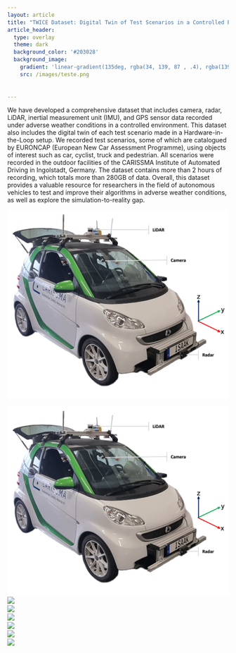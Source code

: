 ```yaml
---
layout: article
title: "TWICE Dataset: Digital Twin of Test Scenarios in a Controlled Environment"
article_header:
  type: overlay
  theme: dark
  background_color: '#203028'
  background_image:
    gradient: 'linear-gradient(135deg, rgba(34, 139, 87 , .4), rgba(139, 34, 139, .4))'
    src: /images/teste.png


---
```


We have developed a comprehensive dataset that includes camera, radar,
LiDAR, inertial measurement unit (IMU), and GPS sensor data recorded under adverse weather conditions in a
controlled environment. This dataset also includes the digital twin of each test scenario made in a Hardware-in-
the-Loop setup. We recorded test scenarios, some of which are catalogued by EURONCAP (European New Car
Assessment Programme), using objects of interest such as car, cyclist, truck and pedestrian. All scenarios were
recorded in the outdoor facilities of the CARISSMA Institute of Automated Driving in Ingolstadt, Germany.
The dataset contains more than 2 hours of recording, which totals more than 280GB of data. Overall, this
dataset provides a valuable resource for researchers in the field of autonomous vehicles to test and improve their
algorithms in adverse weather conditions, as well as explore the simulation-to-reality gap.

![TeXt Theme](/images/ego_front.png)
<div class="swiper my-3 swiper-demo swiper-demo--image swiper-demo--3">
  <div class="swiper__wrapper">
    <div class="swiper__slide"><img class="lightbox-ignore" src="/images/ego_front.png"/></div>
    <div class="swiper__slide"><img class="lightbox-ignore" src="https://kitian616.github.io/jekyll-TeXt-theme/docs/assets/images/cover2.jpg"/></div>
    <div class="swiper__slide"><img class="lightbox-ignore" src="https://kitian616.github.io/jekyll-TeXt-theme/docs/assets/images/cover3.jpg"/></div>
    <div class="swiper__slide"><img class="lightbox-ignore" src="https://kitian616.github.io/jekyll-TeXt-theme/docs/assets/images/cover2.jpg"/></div>
    <div class="swiper__slide"><img class="lightbox-ignore" src="https://kitian616.github.io/jekyll-TeXt-theme/docs/assets/images/cover3.jpg"/></div>
    <div class="swiper__slide"><img class="lightbox-ignore" src="https://kitian616.github.io/jekyll-TeXt-theme/docs/assets/images/cover2.jpg"/></div>
    <div class="swiper__slide"><img class="lightbox-ignore" src="https://kitian616.github.io/jekyll-TeXt-theme/docs/assets/images/cover3.jpg"/></div>
  </div>
  <div class="swiper__button swiper__button--prev fas fa-chevron-left"></div>
  <div class="swiper__button swiper__button--next fas fa-chevron-right"></div>
</div>

<script>
  {%- include scripts/lib/swiper.js -%}
  var SOURCES = window.TEXT_VARIABLES.sources;
  window.Lazyload.js(SOURCES.jquery, function() {
    $('.swiper-demo--0').swiper();
    $('.swiper-demo--1').swiper();
    $('.swiper-demo--2').swiper();
    $('.swiper-demo--3').swiper();
    $('.swiper-demo--4').swiper({ animation: false });
  });
</script>




